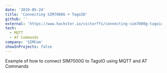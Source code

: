 ```yaml
---
date: '2019-05-24'
title: 'Connecting SIM7000G + TagoIO'
github: ''
external: 'https://www.hackster.io/victorffs/connecting-sim7000g-tagoio-426b91'
tech:
  - MQTT
  - AT Commands
company: 'SIMCom'
showInProjects: false
---
```


Example of how to connect SIM7000G to TagoIO using MQTT and AT Commands
